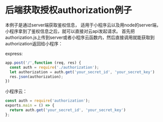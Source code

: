 # 后端获取授权authorization例子

本例子是通过server端获取鉴权信息， 适用于小程序云以及用node的server端， 小程序拿到了鉴权信息之后，就可以直接对云api发起请求。
首先把authorization.js上传到server或者小程序云函数内，然后直接调用就能获取到authorization返回给小程序：

express:
```javascript
app.post('/',function (req, res) {
  const auth = require('./authorization');
  let authorization = auth.get('your_secret_id', 'your_secret_key')
  res.json(authorization);
})
```


小程序云：
```javascript
const auth = require('authorization');
exports.main = () => {
  return auth.get('your_secret_id', 'your_secret_key')
};

```
